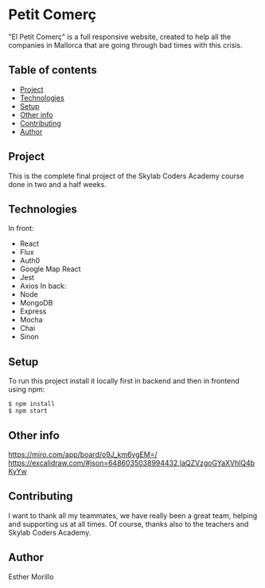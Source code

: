 # Petit Comerç
"El Petit Comerç" is a full responsive website, created to help all the companies in Mallorca that are going through bad times with this crisis.
## Table of contents
-   [Project](#project)
-   [Technologies](#technologies)
-   [Setup](#setup)
-   [Other info](#other-info)
-   [Contributing](#contributing)
-   [Author](#author)
## Project
This is the complete final project of the Skylab Coders Academy course done in two and a half weeks.
## Technologies
In front:
-   React
-   Flux
-   Auth0
-   Google Map React
-   Jest
-   Axios
In back:
-   Node
-   MongoDB
-   Express
-   Mocha
-   Chai
-   Sinon
## Setup
To run this project install it locally first in backend and then in frontend using npm:
```
$ npm install
$ npm start
```
## Other info
https://miro.com/app/board/o9J_km6vgEM=/
https://excalidraw.com/#json=6486035038994432,laQZVzgoGYaXVhlQ4bKyYw
## Contributing
I want to thank all my teammates, we have really been a great team, helping and supporting us at all times. Of course, thanks also to the teachers and Skylab Coders Academy.
## Author
Esther Morillo
